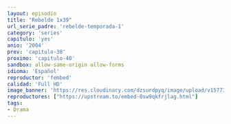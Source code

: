 ```yaml
---
layout: episodio
title: "Rebelde 1x39"
url_serie_padre: 'rebelde-temporada-1'
category: 'series'
capitulo: 'yes'
anio: '2004'
prev: 'capitulo-38'
proximo: 'capitulo-40'
sandbox: allow-same-origin allow-forms
idioma: 'Español'
reproductor: 'fembed'
calidad: 'Full HD'
image_banner: 'https://res.cloudinary.com/dzsurdpyq/image/upload/v1577313723/rebelde-temporada-1-min.jpg'
reproductores: ["https://upstream.to/embed-0sw9qkfrjlag.html"]
tags:
- Drama
---
```












